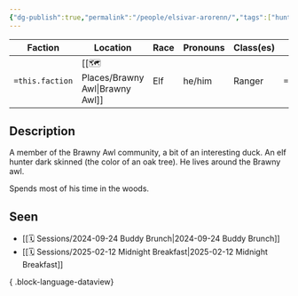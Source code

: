 ```yaml
---
{"dg-publish":true,"permalink":"/people/elsivar-arorenn/","tags":["hunter"]}
---
```



| Faction         | Location         | Race         | Pronouns         | Class(es)            | Title               |
| --------------- | ---------------- | ------------ | ---------------- | -------------------- | ------------------- |
| `=this.faction` | [[🗺️ Places/Brawny Awl\|Brawny Awl]] | Elf | he/him | Ranger | `=this["title(s)"]` |
## Description
A member of the Brawny Awl community, a bit of an interesting duck. An elf hunter dark skinned (the color of an oak tree). He lives around the Brawny awl. 

Spends most of his time in the woods.
## Seen
- [[🗓️ Sessions/2024-09-24 Buddy Brunch\|2024-09-24 Buddy Brunch]]
- [[🗓️ Sessions/2025-02-12 Midnight Breakfast\|2025-02-12 Midnight Breakfast]]

{ .block-language-dataview}
